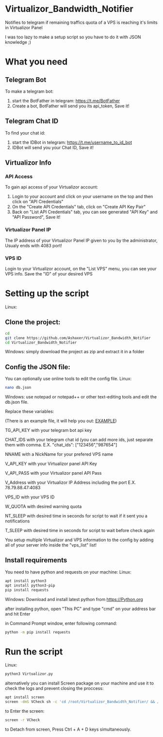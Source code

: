 # Virtualizor_Bandwidth_Notifier
Notifies to telegram if remaining traffics quota of a VPS is reaching it's limits in Virtualizor Panel

I was too lazy to make a setup script so you have to do it with JSON knowledge ;)

# What you need

## Telegram Bot
To make a telegram bot:
1. start the BotFather in telegram: https://t.me/BotFather
2. Create a bot, BotFather will send you its api_token, Save it!

## Telegram Chat ID
To find your chat id:
1. start the IDBot in telegram: https://t.me/username_to_id_bot
2. IDBot will send you your Chat ID, Save it!

## Virtualizor Info
### API Access
To gain api access of your Virtualizor account:
1. Login to your account and click on your username on the top and then click on "API Credentials"
2. On the "Create API Credentials" tab, click on "Create API Key Pair"
3. Back on "List API Credentials" tab, you can see generated "API Key" and "API Password", Save it!

### Virtualizor Panel IP
The IP address of your Virtualizor Panel IP given to you by the administrator, Usualy ends with 4083 port!

### VPS ID
Login to your Virtualizor account, on the "List VPS" menu, you can see your VPS info.
Save the "ID" of your desired VPS

# Setting up the script
Linux:
## Clone the project:
```bash
cd
git clone https://github.com/Ashaxer/Virtualizor_Bandwidth_Notifier
cd Virtualizor_Bandwidth_Notifier
```
Windows: simply download the project as zip and extract it in a folder

## Config the JSON file:
You can optionally use online tools to edit the config file.
Linux:
```bash
nano db.json
```
Windows: use notepad or notepad++ or other text-editing tools and edit the db.json file.

Replace these variables:

(There is an example file, it will help you out:  [EXAMPLE](https://github.com/Ashaxer/Virtualizor_Bandwidth_Notifier/blob/main/db_example.json))

TG_API_KEY with your telegram bot api key

CHAT_IDS with your telegram chat id (you can add more ids, just separate them with comma. E.X. "chat_ids": ["123456","987654"]

NNAME with a NickName for your prefered VPS name

V_API_KEY with your Virtualizor panel API Key

V_API_PASS with your Virtualizor panel API Pass

V_Address with your Virtualizor IP Address including the port E.X. 78.79.88.47:4083

VPS_ID with your VPS ID

W_QUOTA with desired warning quota

NT_SLEEP with desired time in seconds for script to wait if it sent you a notifications

T_SLEEP with desired time in seconds for script to wait before check again

You setup multiple Virtualizor and VPS information to the config by adding all of your server info inside the "vps_list" list!


## Install requirements
You need to have python and requests on your machine:
Linux:
```bash
apt install python3
apt install python3-pip
pip install requests
```

Windows:
Download and install latest python from https://Python.org

after installing python, open "This PC" and type "cmd" on your address bar and hit Enter

in Command Prompt window, enter following command:
```cmd
python -m pip install requests
```

# Run the script
Linux:
```bash
python3 Virtualizor.py
```
alternatively you can install Screen package on your machine and use it to check the logs and prevent closing the proccess:
```bash
apt install screen
screen -dmS VCheck sh -c 'cd /root/Virtualizor_Bandwidth_Notifier/ && /usr/bin/python3 Virtualizor.py'
```
to Enter the screen:
```bash
screen -r VCheck
```
to Detach from screen, Press Ctrl + A + D keys simultaneously.
